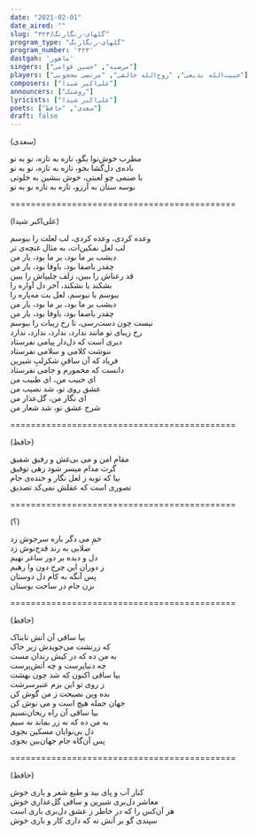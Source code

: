```yaml
---
date: "2021-02-01"
date_aired: ""
slug: "گلهای-رنگارنگ/۳۲۳"
program_type: "گلهای-رنگارنگ"
program_number: '۳۲۳'
dastgah: 'ماهور'
singers: ["مرضیه", "حسین قوامی"]
players: ["حبیب‌الله بدیعی", "روح‌الله خالقی", "مرتضی محجوبی"]
composers: ["علی‌اکبر شیدا"] 
announcers: ["روشنک"]
lyricists: ["علی‌اکبر شیدا"]
poets: ["سعدی", "حافظ"]
draft: false
---
```


(سعدی)  

مطرب خوش‌نوا بگو، تازه به تازه، نو به نو  
باده‌ی دل‌گشا بجو، تازه به تازه، نو به نو  
با صنمی چو لعبتی، خوش بنشین به خلوتی  
بوسه ستان به آرزو، تازه به تازه نو به نو  

============================================  

(علی‌اکبر شیدا)  

وعده کردی، وعده کردی، لب لعلت را ببوسم  
لب لعل نمکین‌ات، به مثال غنچه‌ی تر  
دیشب بر ما بود، بر ما بود، یار من  
چقدر باصفا بود، باوفا بود، یار من  
قد رعناش را ببین، زلف چلیپاش را ببین  
بشکند یا نشکند، آخر دل آواره را  
ببوسم یا نبوسم، لعل بت مه‌پاره را  
دیشب بر ما بود، بر ما بود، یار من  
چقدر باصفا بود، باوفا بود، یار من  
نیست چون دست‌رسی، تا رخ زیبات را ببوسم  
رخ زیبای تو مانند ندارد، ندارد، ندارد، ندارد  
دیری است که دل‌دار پیامی نفرستاد  
ننوشت کلامی و سلامی نفرستاد  
فریاد که آن ساقیِ شکرلبِ شیرین  
دانست که مخمورم و جامی نفرستاد  
ای حبیب من، ای طبیب من  
عشق روی تو، شد نصیب من  
ای نگار من، گل‌عذار من  
شرح عشق تو، شد شعار من  

============================================  

(حافظ)  

مقام امن و می بی‌غش و رفیق شفیق  
گرت مدام میسر شود زهی توفیق  
بیا که توبه ز لعل نگار و خنده‌ی جام  
تصوری است که عقلش نمی‌کد تصدیق  

============================================  

(؟)  

خمِ می دگر باره سرجوش زد  
صلایی به رند قدح‌نوش زد  
دل و دیده بر دور ساغر نهیم  
ز دوران این چرخ دون وا رهیم  
پس آنگه به کام دل دوستان  
بزن جام در ساحت بوستان  

============================================  

(حافظ)  

بیا ساقی آن آتش تابناک  
که زرتشت می‌جویدش زیر خاک  
به من ده که در کیش رندان مست  
چه دنیاپرست و چه آتش‌پرست  
بیا ساقی اکنون که شد چون بهشت  
ز روی تو این بزم عنبرسرشت  
بده وین نصیحت ز من گوش کن  
جهان جمله هیچ است و می نوش کن  
بیا ساقی آن راه ریحان‌نسیم  
به من ده که نه زر بماند نه سیم  
دل بی‌نوایان مسکین بجوی  
پس آ‌ن‌گاه جام جهان‌بین بجوی  

============================================  

(حافظ)  

کنار آب و پای بید و طبع شعر و یاری خوش  
معاشر دل‌بری شیرین و ساقی گل‌عذاری خوش  
هر آن‌کس را که در خاطر ز عشق دل‌بری باری است  
سپندی گو بر آتش نه که داری کار و باری خوش  
